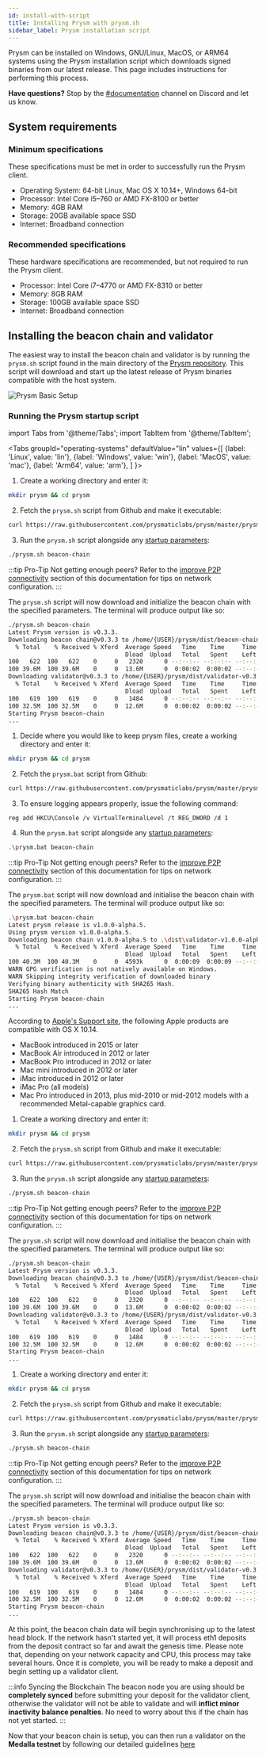 ```yaml
---
id: install-with-script
title: Installing Prysm with prysm.sh 
sidebar_label: Prysm installation script
---
```


Prysm can be installed on Windows, GNU/Linux, MacOS, or ARM64 systems using the Prysm installation script which downloads signed binaries from our latest release. This page includes instructions for performing this process.

**Have questions?** Stop by the [#documentation](https://discord.gg/QQZMCgU) channel on Discord and let us know.

## System requirements

### Minimum specifications

These specifications must be met in order to successfully run the Prysm client.

* Operating System: 64-bit Linux, Mac OS X 10.14+, Windows 64-bit
* Processor: Intel Core i5–760 or AMD FX-8100 or better
* Memory: 4GB RAM
* Storage: 20GB available space SSD
* Internet: Broadband connection

### Recommended specifications

These hardware specifications are recommended, but not required to run the Prysm client.

* Processor: Intel Core i7–4770 or AMD FX-8310 or better
* Memory: 8GB RAM
* Storage: 100GB available space SSD
* Internet: Broadband connection

## Installing the beacon chain and validator

The easiest way to install the beacon chain and validator is by running the `prysm.sh` script found in the main directory of the [Prysm repository](https://github.com/prysmaticlabs/prysm). This script will download and start up the latest release of Prysm binaries compatible with the host system.

![Prysm Basic Setup](/img/prysm-basic-setup.png)

### Running the Prysm startup script

import Tabs from '@theme/Tabs';
import TabItem from '@theme/TabItem';

<Tabs
  groupId="operating-systems"
  defaultValue="lin"
  values={[
    {label: 'Linux', value: 'lin'},
    {label: 'Windows', value: 'win'},
    {label: 'MacOS', value: 'mac'},
    {label: 'Arm64', value: 'arm'},
  ]
}>
<TabItem value="lin">

1. Create a working directory and enter it:

```sh
mkdir prysm && cd prysm
```

2. Fetch the `prysm.sh` script from Github and make it executable:

```sh
curl https://raw.githubusercontent.com/prysmaticlabs/prysm/master/prysm.sh --output prysm.sh && chmod +x prysm.sh
```

3. Run the `prysm.sh` script alongside any [startup parameters](/docs/prysm-usage/parameters#beacon-node-parameters):

```sh
./prysm.sh beacon-chain
```

:::tip Pro-Tip
Not getting enough peers?  Refer to the [improve P2P connectivity](/docs/prysm-usage/p2p-host-ip) section of this documentation for tips on network configuration.
:::

The `prysm.sh` script will now download and initialize the beacon chain with the specified parameters. The terminal will produce output like so:

```sh
./prysm.sh beacon-chain
Latest Prysm version is v0.3.3.
Downloading beacon chain@v0.3.3 to /home/{USER}/prysm/dist/beacon-chain-v0.3.3-linux-amd64 (automatically selected latest available version)
  % Total    % Received % Xferd  Average Speed   Time    Time     Time  Current
                                 Dload  Upload   Total   Spent    Left  Speed
100   622  100   622    0     0   2320      0 --:--:-- --:--:-- --:--:--  2312
100 39.6M  100 39.6M    0     0  13.6M      0  0:00:02  0:00:02 --:--:-- 20.4M
Downloading validator@v0.3.3 to /home/{USER}/prysm/dist/validator-v0.3.3-linux-amd64 (automatically selected latest available version)
  % Total    % Received % Xferd  Average Speed   Time    Time     Time  Current
                                 Dload  Upload   Total   Spent    Left  Speed
100   619  100   619    0     0   1484      0 --:--:-- --:--:-- --:--:--  1484
100 32.5M  100 32.5M    0     0  12.6M      0  0:00:02  0:00:02 --:--:-- 21.7M
Starting Prysm beacon-chain
...
```

</TabItem>
<TabItem value="win">

1. Decide where you would like to keep prysm files, create a working directory and enter it:

```sh
mkdir prysm && cd prysm
```

2. Fetch the `prysm.bat` script from Github:

```sh
curl https://raw.githubusercontent.com/prysmaticlabs/prysm/master/prysm.bat --output prysm.bat
```

3. To ensure logging appears properly, issue the following command:
```
reg add HKCU\Console /v VirtualTerminalLevel /t REG_DWORD /d 1
``` 

4. Run the `prysm.bat` script alongside any [startup parameters](/docs/prysm-usage/parameters#beacon-node-parameters):

```sh
.\prysm.bat beacon-chain
```

:::tip Pro-Tip
Not getting enough peers?  Refer to the [improve P2P connectivity](/docs/prysm-usage/p2p-host-ip) section of this documentation for tips on network configuration.
:::

The `prysm.bat` script will now download and initialise the beacon chain with the specified parameters. The terminal will produce output like so:

```sh
.\prysm.bat beacon-chain
Latest prysm release is v1.0.0-alpha.5.
Using prysm version v1.0.0-alpha.5.
Downloading beacon chain v1.0.0-alpha.5 to .\dist\validator-v1.0.0-alpha.5-windows-amd64.exe automatically selected latest available release
  % Total    % Received % Xferd  Average Speed   Time    Time     Time  Current
                                 Dload  Upload   Total   Spent    Left  Speed
100 40.3M  100 40.3M    0     0  4593k      0  0:00:09  0:00:09 --:--:-- 5177k
WARN GPG verification is not natively available on Windows.
WARN Skipping integrity verification of downloaded binary
Verifying binary authenticity with SHA265 Hash.
SHA265 Hash Match
Starting Prysm beacon-chain
...
```

</TabItem>
<TabItem value="mac">

According to [Apple's Support site](https://support.apple.com/en-us/HT210190), the following Apple products are compatible with OS X 10.14.

* MacBook introduced in 2015 or later
* MacBook Air introduced in 2012 or later
* MacBook Pro introduced in 2012 or later
* Mac mini introduced in 2012 or later
* iMac introduced in 2012 or later
* iMac Pro (all models)
* Mac Pro introduced in 2013, plus mid-2010 or mid-2012 models with a recommended Metal-capable graphics card.

1. Create a working directory and enter it:

```sh
mkdir prysm && cd prysm
```

2. Fetch the `prysm.sh` script from Github and make it executable:

```sh
curl https://raw.githubusercontent.com/prysmaticlabs/prysm/master/prysm.sh --output prysm.sh && chmod +x prysm.sh
```

3. Run the `prysm.sh` script alongside any [startup parameters](/docs/prysm-usage/parameters#beacon-node-parameters):

```sh
./prysm.sh beacon-chain
```

:::tip Pro-Tip
Not getting enough peers?  Refer to the [improve P2P connectivity](/docs/prysm-usage/p2p-host-ip) section of this documentation for tips on network configuration.
:::

The `prysm.sh` script will now download and initialise the beacon chain with the specified parameters. The terminal will produce output like so:

```sh
./prysm.sh beacon-chain
Latest Prysm version is v0.3.3.
Downloading beacon chain@v0.3.3 to /home/{USER}/prysm/dist/beacon-chain-v0.3.3-linux-amd64 (automatically selected latest available version)
  % Total    % Received % Xferd  Average Speed   Time    Time     Time  Current
                                 Dload  Upload   Total   Spent    Left  Speed
100   622  100   622    0     0   2320      0 --:--:-- --:--:-- --:--:--  2312
100 39.6M  100 39.6M    0     0  13.6M      0  0:00:02  0:00:02 --:--:-- 20.4M
Downloading validator@v0.3.3 to /home/{USER}/prysm/dist/validator-v0.3.3-linux-amd64 (automatically selected latest available version)
  % Total    % Received % Xferd  Average Speed   Time    Time     Time  Current
                                 Dload  Upload   Total   Spent    Left  Speed
100   619  100   619    0     0   1484      0 --:--:-- --:--:-- --:--:--  1484
100 32.5M  100 32.5M    0     0  12.6M      0  0:00:02  0:00:02 --:--:-- 21.7M
Starting Prysm beacon-chain
...
```

</TabItem>
<TabItem value="arm">

1. Create a working directory and enter it:

```sh
mkdir prysm && cd prysm
```

2. Fetch the `prysm.sh` script from Github and make it executable:

```sh
curl https://raw.githubusercontent.com/prysmaticlabs/prysm/master/prysm.sh --output prysm.sh && chmod +x prysm.sh
```

3. Run the `prysm.sh` script alongside any [startup parameters](/docs/prysm-usage/parameters#beacon-node-parameters):

```sh
./prysm.sh beacon-chain
```

:::tip Pro-Tip
Not getting enough peers?  Refer to the [improve P2P connectivity](/docs/prysm-usage/p2p-host-ip) section of this documentation for tips on network configuration.
:::

The `prysm.sh` script will now download and initialise the beacon chain with the specified parameters. The terminal will produce output like so:

```sh
./prysm.sh beacon-chain
Latest Prysm version is v0.3.3.
Downloading beacon chain@v0.3.3 to /home/{USER}/prysm/dist/beacon-chain-v0.3.3-linux-amd64 (automatically selected latest available version)
  % Total    % Received % Xferd  Average Speed   Time    Time     Time  Current
                                 Dload  Upload   Total   Spent    Left  Speed
100   622  100   622    0     0   2320      0 --:--:-- --:--:-- --:--:--  2312
100 39.6M  100 39.6M    0     0  13.6M      0  0:00:02  0:00:02 --:--:-- 20.4M
Downloading validator@v0.3.3 to /home/{USER}/prysm/dist/validator-v0.3.3-linux-amd64 (automatically selected latest available version)
  % Total    % Received % Xferd  Average Speed   Time    Time     Time  Current
                                 Dload  Upload   Total   Spent    Left  Speed
100   619  100   619    0     0   1484      0 --:--:-- --:--:-- --:--:--  1484
100 32.5M  100 32.5M    0     0  12.6M      0  0:00:02  0:00:02 --:--:-- 21.7M
Starting Prysm beacon-chain
...
```

</TabItem>
</Tabs>

At this point, the beacon chain data will begin synchronising up to the latest head block. If the network hasn't started yet, it will process eth1 deposits from the deposit contract so far and await the genesis time. Please note that, depending on your network capacity and CPU, this process may take several hours. Once it is complete, you will be ready to make a deposit and begin setting up a validator client.

:::info Syncing the Blockchain
The beacon node you are using should be **completely synced** before submitting your deposit for the validator client, otherwise the validator will not be able to validate and will **inflict minor inactivity balance penalties**. No need to worry about this if the chain has not yet started.
:::

Now that your beacon chain is setup, you can then run a validator on the **Medalla testnet** by following our detailed guidelines [here](/docs/install/medalla-testnet)